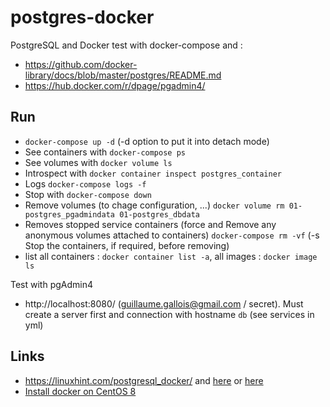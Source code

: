 # postgres-docker

PostgreSQL and Docker test with docker-compose and :

 - https://github.com/docker-library/docs/blob/master/postgres/README.md
 - https://hub.docker.com/r/dpage/pgadmin4/
 
## Run

 - `docker-compose up -d` (-d option to put it into detach mode)
 - See containers with `docker-compose ps`
 - See volumes with `docker volume ls`
 - Introspect with `docker container inspect postgres_container`
 - Logs `docker-compose logs -f`
 - Stop with `docker-compose down`
 - Remove volumes (to chage configuration, ...) `docker volume rm 01-postgres_pgadmindata 01-postgres_dbdata`
 - Removes stopped service containers (force and Remove any anonymous volumes attached to containers) `docker-compose rm -vf` (-s Stop the containers, if required, before removing)
 - list all containers : `docker container list -a`, all images : `docker image ls`
 
Test with pgAdmin4

 - http://localhost:8080/ (guillaume.gallois@gmail.com / secret). Must create a server first and connection with hostname `db` (see services in yml)
 
## Links

 - https://linuxhint.com/postgresql_docker/ and [here](https://phoenixnap.com/kb/deploy-postgresql-on-docker) or [here](https://github.com/khezen/compose-postgres/blob/master/docker-compose.yml)
 - [Install docker on CentOS 8](https://github.com/keuss/docker-on-centos8)
